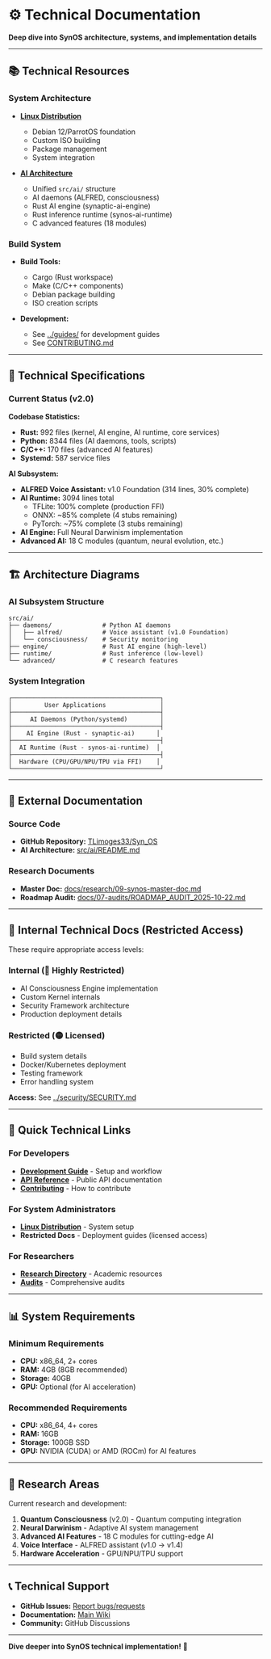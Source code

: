 # ⚙️ Technical Documentation

**Deep dive into SynOS architecture, systems, and implementation details**

---

## 📚 Technical Resources

### System Architecture

-   **[Linux Distribution](Linux-Distribution.md)**

    -   Debian 12/ParrotOS foundation
    -   Custom ISO building
    -   Package management
    -   System integration

-   **[AI Architecture](https://github.com/TLimoges33/Syn_OS/tree/master/src/ai)**
    -   Unified `src/ai/` structure
    -   AI daemons (ALFRED, consciousness)
    -   Rust AI engine (synaptic-ai-engine)
    -   Rust inference runtime (synos-ai-runtime)
    -   C advanced features (18 modules)

### Build System

-   **Build Tools:**

    -   Cargo (Rust workspace)
    -   Make (C/C++ components)
    -   Debian package building
    -   ISO creation scripts

-   **Development:**
    -   See [../guides/](../guides/) for development guides
    -   See [CONTRIBUTING.md](https://github.com/TLimoges33/Syn_OS/blob/master/CONTRIBUTING.md)

---

## 🔧 Technical Specifications

### Current Status (v2.0)

**Codebase Statistics:**

-   **Rust:** 992 files (kernel, AI engine, AI runtime, core services)
-   **Python:** 8344 files (AI daemons, tools, scripts)
-   **C/C++:** 170 files (advanced AI features)
-   **Systemd:** 587 service files

**AI Subsystem:**

-   **ALFRED Voice Assistant:** v1.0 Foundation (314 lines, 30% complete)
-   **AI Runtime:** 3094 lines total
    -   TFLite: 100% complete (production FFI)
    -   ONNX: ~85% complete (4 stubs remaining)
    -   PyTorch: ~75% complete (3 stubs remaining)
-   **AI Engine:** Full Neural Darwinism implementation
-   **Advanced AI:** 18 C modules (quantum, neural evolution, etc.)

---

## 🏗️ Architecture Diagrams

### AI Subsystem Structure

```
src/ai/
├── daemons/              # Python AI daemons
│   ├── alfred/           # Voice assistant (v1.0 Foundation)
│   └── consciousness/    # Security monitoring
├── engine/               # Rust AI engine (high-level)
├── runtime/              # Rust inference (low-level)
└── advanced/             # C research features
```

### System Integration

```
┌─────────────────────────────────────────┐
│         User Applications               │
├─────────────────────────────────────────┤
│     AI Daemons (Python/systemd)         │
├─────────────────────────────────────────┤
│    AI Engine (Rust - synaptic-ai)      │
├─────────────────────────────────────────┤
│  AI Runtime (Rust - synos-ai-runtime)  │
├─────────────────────────────────────────┤
│  Hardware (CPU/GPU/NPU/TPU via FFI)    │
└─────────────────────────────────────────┘
```

---

## 📖 External Documentation

### Source Code

-   **GitHub Repository:** [TLimoges33/Syn_OS](https://github.com/TLimoges33/Syn_OS)
-   **AI Architecture:** [src/ai/README.md](https://github.com/TLimoges33/Syn_OS/tree/master/src/ai)

### Research Documents

-   **Master Doc:** [docs/research/09-synos-master-doc.md](https://github.com/TLimoges33/Syn_OS/blob/master/docs/research/09-synos-master-doc.md)
-   **Roadmap Audit:** [docs/07-audits/ROADMAP_AUDIT_2025-10-22.md](https://github.com/TLimoges33/Syn_OS/blob/master/docs/07-audits/ROADMAP_AUDIT_2025-10-22.md)

---

## 🔐 Internal Technical Docs (Restricted Access)

These require appropriate access levels:

### Internal (🔴 Highly Restricted)

-   AI Consciousness Engine implementation
-   Custom Kernel internals
-   Security Framework architecture
-   Production deployment details

### Restricted (🟡 Licensed)

-   Build system details
-   Docker/Kubernetes deployment
-   Testing framework
-   Error handling system

**Access:** See [../security/SECURITY.md](../security/SECURITY.md)

---

## 🚀 Quick Technical Links

### For Developers

-   **[Development Guide](../guides/)** - Setup and workflow
-   **[API Reference](../guides/)** - Public API documentation
-   **[Contributing](https://github.com/TLimoges33/Syn_OS/blob/master/CONTRIBUTING.md)** - How to contribute

### For System Administrators

-   **[Linux Distribution](Linux-Distribution.md)** - System setup
-   **Restricted Docs** - Deployment guides (licensed access)

### For Researchers

-   **[Research Directory](https://github.com/TLimoges33/Syn_OS/tree/master/docs/research)** - Academic resources
-   **[Audits](https://github.com/TLimoges33/Syn_OS/tree/master/docs/07-audits)** - Comprehensive audits

---

## 📊 System Requirements

### Minimum Requirements

-   **CPU:** x86_64, 2+ cores
-   **RAM:** 4GB (8GB recommended)
-   **Storage:** 40GB
-   **GPU:** Optional (for AI acceleration)

### Recommended Requirements

-   **CPU:** x86_64, 4+ cores
-   **RAM:** 16GB
-   **Storage:** 100GB SSD
-   **GPU:** NVIDIA (CUDA) or AMD (ROCm) for AI features

---

## 🔬 Research Areas

Current research and development:

1. **Quantum Consciousness** (v2.0) - Quantum computing integration
2. **Neural Darwinism** - Adaptive AI system management
3. **Advanced AI Features** - 18 C modules for cutting-edge AI
4. **Voice Interface** - ALFRED assistant (v1.0 → v1.4)
5. **Hardware Acceleration** - GPU/NPU/TPU support

---

## 📞 Technical Support

-   **GitHub Issues:** [Report bugs/requests](https://github.com/TLimoges33/Syn_OS/issues)
-   **Documentation:** [Main Wiki](../README.md)
-   **Community:** GitHub Discussions

---

**Dive deeper into SynOS technical implementation!** 🔧
